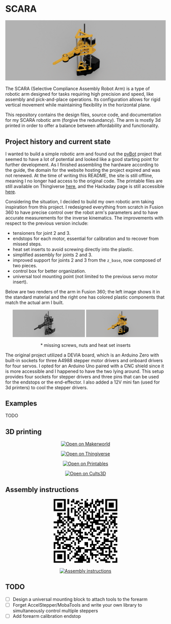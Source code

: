 # SCARA

![Preview](media/preview.png)

The SCARA (Selective Compliance Assembly Robot Arm) is a type of robotic arm designed for tasks requiring high precision and speed, like assembly and pick-and-place operations. Its configuration allows for rigid vertical movement while maintaining flexibility in the horizontal plane. 

This repository contains the design files, source code, and documentation for my SCARA robotic arm (forgive the redundancy). The arm is mostly 3d printed in order to offer a balance between affordability and functionality.

## Project history and current state

I wanted to build a simple robotic arm and found out the [pyBot](https://jjrobots.com/) project that seemed to have a lot of potential and looked like a good starting point for further development. As I finished assembling the hardware according to the guide, the domain for the website hosting the project expired and was not renewed. At the time of writing this README, the site is still offline, meaning I no longer had access to the original code. The printable files are still available on Thingiverse [here](https://www.thingiverse.com/thing:4579405), and the Hackaday page is still accessible [here](https://hackaday.io/project/175419-pybot-scara-robotic-arm-3d-printed-python).

Considering the situation, I decided to build my own robotic arm taking inspiration from this project. I redesigned everything from scratch in Fusion 360 to have precise control over the robot arm's parameters and to have accurate measurements for the inverse kinematics. The improvements with respect to the previous version include:

- tensioners for joint 2 and 3.
- endstops for each motor, essential for calibration and to recover from missed steps.
- heat set inserts to avoid screwing directly into the plastic.
- simplified assembly for joints 2 and 3.
- improved support for joints 2 and 3 from the `z_base`, now composed of two pieces.
- control box for better organization.
- universal tool mounting point (not limited to the previous servo motor insert).

Below are two renders of the arm in Fusion 360; the left image shows it in the standard material and the right one has colored plastic components that match the actual arm I built.

<p align="center">
  <img src="media/SCARA.png" alt="Standard Material" width="45%" />
  <img src="media/SCARA_colored.png" alt="Colored Plastic" width="45%" />
  <p align="center">* missing screws, nuts and heat set inserts</p>
</p>

The original project utilized a DEVIA board, which is an Arduino Zero with built-in sockets for three A4988 stepper motor drivers and onboard drivers for four servos. I opted for an Arduino Uno paired with a CNC shield since it is more accessible and I happened to have the two lying around. This setup provides four sockets for stepper drivers and three pins that can be used for the endstops or the end-effector. I also added a 12V mini fan (used for 3d printers) to cool the stepper drivers.

## Examples

TODO

## 3D printing

<p align="center">
  <a href="https://makerworld.com/en/models/572256#profileId-492414">
    <img src="https://gist.githubusercontent.com/ggldnl/0cb170e629d8188959e9c26c36bc32bd/raw/button_makerworld.png" alt="Open on Makerworld"/>
  </a>
</p>

<p align="center">
  <a href="https://www.thingiverse.com/">
    <img src="https://gist.githubusercontent.com/ggldnl/0cb170e629d8188959e9c26c36bc32bd/raw/button_thingiverse.png" alt="Open on Thingiverse"/>
  </a>
</p>

<p align="center">
  <a href="https://www.printables.com/en">
    <img src="https://gist.githubusercontent.com/ggldnl/0cb170e629d8188959e9c26c36bc32bd/raw/button_printables.png" alt="Open on Printables"/>
  </a>
</p>

<p align="center">
  <a href="https://cults3d.com/en">
    <img src="https://gist.githubusercontent.com/ggldnl/0cb170e629d8188959e9c26c36bc32bd/raw/button_cultsd.png" alt="Open on Cults3D"/>
  </a>
</p>

## Assembly instructions

<p align="center">
  <img src="media/cadasio.png"/>
</p>

<p align="center">
  <a href="https://instructions.online/?id=12092-scara">
    <img src="https://gist.githubusercontent.com/ggldnl/0cb170e629d8188959e9c26c36bc32bd/raw/button_assembly-instructions.png" alt="Assembly instructions"/>
  </a>
</p>

## TODO

- [ ] Design a universal mounting block to attach tools to the forearm
- [ ] Forget AccelStepper/MobaTools and write your own library to simultaneously control multiple steppers
- [ ] Add forearm calibration endstop
